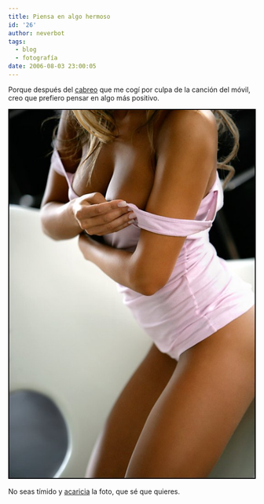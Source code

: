 ```yaml
---
title: Piensa en algo hermoso
id: '26'
author: neverbot
tags:
  - blog
  - fotografía
date: 2006-08-03 23:00:05
---
```


Porque después del [cabreo](/una-tarde-que-jamas-recuperare/) que me cogí por culpa de la canción del móvil, creo que prefiero pensar en algo más positivo.

[![Jurgita Valts](./piensa-en-algo-hermoso/jurgita_valts.jpg "Jurgita Valts")](./piensa-en-algo-hermoso/jurgita_valts.jpg)

No seas tímido y [acaricia](./piensa-en-algo-hermoso/jurgita_valts.jpg) la foto, que sé que quieres.